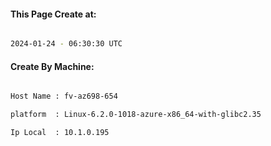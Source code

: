 
   
#### This Page Create at:

```bash

2024-01-24 - 06:30:30 UTC

```

#### Create By Machine:

```bash

Host Name : fv-az698-654

platform  : Linux-6.2.0-1018-azure-x86_64-with-glibc2.35

Ip Local  : 10.1.0.195

```

